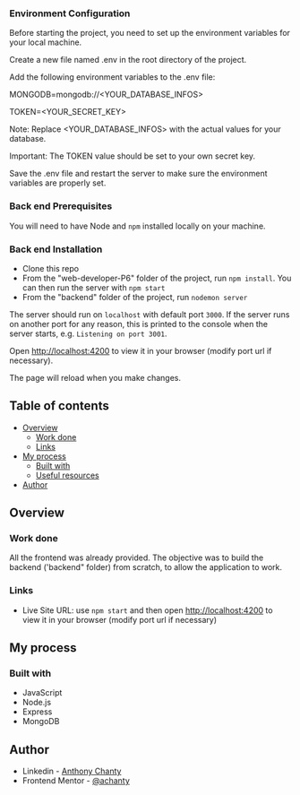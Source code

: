 ### Environment Configuration ###

Before starting the project, you need to set up the environment variables for your local machine.

Create a new file named .env in the root directory of the project.

Add the following environment variables to the .env file:

MONGODB=mongodb://<YOUR_DATABASE_INFOS>

TOKEN=<YOUR_SECRET_KEY>

Note: Replace <YOUR_DATABASE_INFOS> with the actual values for your database.

Important: The TOKEN value should be set to your own secret key.

Save the .env file and restart the server to make sure the environment variables are properly set.

### Back end Prerequisites ###

You will need to have Node and `npm` installed locally on your machine.

### Back end Installation ###

- Clone this repo
- From the "web-developer-P6" folder of the project, run `npm install`. You 
can then run the server with `npm start`
- From the "backend" folder of the project, run `nodemon server`

The server should run on `localhost` with default port `3000`. If the
server runs on another port for any reason, this is printed to the
console when the server starts, e.g. `Listening on port 3001`.

Open [http://localhost:4200](http://localhost:4200) to view it in your browser (modify port url if necessary).

The page will reload when you make changes.

## Table of contents

-  [Overview](#overview)
   -  [Work done](#work-done)
   -  [Links](#links)
-  [My process](#my-process)
   -  [Built with](#built-with)
   -  [Useful resources](#useful-resources)
-  [Author](#author)

## Overview

### Work done
All the frontend was already provided.
The objective was to build the backend ('backend" folder) from scratch, to allow the application to work.

### Links

-  Live Site URL: use `npm start` and then open [http://localhost:4200](http://localhost:4200) to view it in your browser (modify port url if necessary)

## My process

### Built with

-  JavaScript
-  Node.js
-  Express
-  MongoDB

## Author

-  Linkedin - [Anthony Chanty](https://www.linkedin.com/in/anthony-c-a925a6172/)
-  Frontend Mentor - [@achanty](https://www.frontendmentor.io/profile/AChanty)
